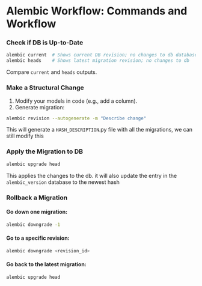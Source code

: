 
# Alembic Workflow: Commands and Workflow

### Check if DB is Up-to-Date
```bash
alembic current  # Shows current DB revision; no changes to db database
alembic heads    # Shows latest migration revision; no changes to db
```
Compare `current` and `heads` outputs.

### Make a Structural Change
1. Modify your models in code (e.g., add a column).
2. Generate migration:
```bash
alembic revision --autogenerate -m "Describe change"
```
This will generate a `HASH_DESCRIPTION`.py file with all the migrations, we can still modify this

### Apply the Migration to DB
```bash
alembic upgrade head
```
This applies the changes to the db. it will also update the entry in the `alembic_version` database to the newest hash

### Rollback a Migration
#### Go down one migration:
```bash
alembic downgrade -1
```

#### Go to a specific revision:
```bash
alembic downgrade <revision_id>
```

#### Go back to the latest migration:
```bash
alembic upgrade head
```
